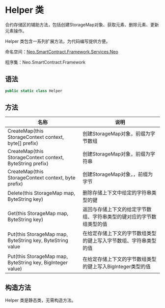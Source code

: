 # Helper 类

合约存储区的辅助方法，包括创建StorageMap对象、获取元素、删除元素、更新元素操作。

Helper 类包含一系列扩展方法，为代码编写提供方便。

命名空间：[Neo.SmartContract.Framework.Services.Neo](../neo.md)

程序集：Neo.SmartContract.Framework

## 语法

```c#
public static class Helper
```

## 方法

| 名称                                                       | 说明                                                         |
| ---------------------------------------------------------- | ------------------------------------------------------------ |
| CreateMap(this StorageContext context, byte[] prefix)      | 创建StorageMap对象，前缀为字节数组                           |
| CreateMap(this StorageContext context, ByteString prefix)  | 创建StorageMap对象，前缀为字符串                             |
| CreateMap(this StorageContext context, byte prefix)        | 创建StorageMap对象，，前缀为字节                             |
| Delete(this StorageMap map, ByteString key)                | 删除存储上下文中给定的字符串类型的键                         |
| Get(this StorageMap map, ByteString key)                   | 返回与存储上下文的给定字节数组、字符串类型的键对应的字节数组类型的值 |
| Put(this StorageMap map, ByteString key, ByteString value  | 在给定存储上下文的字节数组类型的键上写入字节数组、字符串类型的值 |
| Put(this StorageMap map, ByteString key, BigInteger value) | 在给定存储上下文的字节数组类型的键上写入BigInteger类型的值   |

## 构造方法

Helper 类是静态类，无需构造方法。